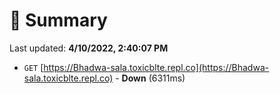 # 📖 Summary
Last updated: **4/10/2022, 2:40:07 PM**

- `GET` [https://Bhadwa-sala.toxicblte.repl.co](https://Bhadwa-sala.toxicblte.repl.co) - **Down** (6311ms)
